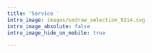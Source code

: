 ```yaml
---
title: 'Service '
intro_image: images/undraw_selection_92i4.svg
intro_image_absolute: false
intro_image_hide_on_mobile: true

---
```

